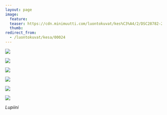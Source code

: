 ```yaml
---
layout: page
image:
  feature:
  teaser: https://cdn.minimuutti.com/luontokuvat/kes%C3%A4/2/DSC28782-245px.jpg
  thumb:
redirect_from:
  - /luontokuvat/kesa/00024
---
```


![](https://cdn.minimuutti.com/luontokuvat/kes%C3%A4/2/DSC28778-800px.jpg)

![](https://cdn.minimuutti.com/luontokuvat/kes%C3%A4/2/DSC28777-800px.jpg)

![](https://cdn.minimuutti.com/luontokuvat/kes%C3%A4/2/DSC28780-800px.jpg)

![](https://cdn.minimuutti.com/luontokuvat/kes%C3%A4/2/DSC28782-800px.jpg)

![](https://cdn.minimuutti.com/luontokuvat/kes%C3%A4/2/DSC28794-800px.jpg)

![](https://cdn.minimuutti.com/luontokuvat/kes%C3%A4/2/DSC28798-800px.jpg)

*Lupiini*
